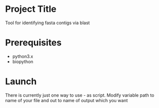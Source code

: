 # Project Title
Tool for identifying fasta contigs via blast


# Prerequisites
- python3.x
- biopython


# Launch
There is currently just one way to use - as script.
Modify variable path to name of your file and out to name of output which you want